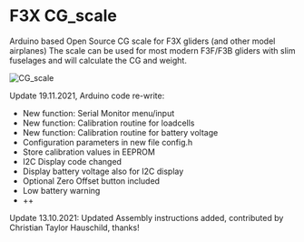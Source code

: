# F3X CG_scale
Arduino based Open Source CG scale for F3X gliders (and other model airplanes)
The scale can be used for most modern F3F/F3B gliders with slim fuselages and will calculate the CG and weight.


![CG_scale](https://github.com/olkal/CG_scale/blob/master/Documentation/small_picture.png?raw=true)

Update 19.11.2021, Arduino code re-write:
- New function: Serial Monitor menu/input
- New function: Calibration routine for loadcells
- New function: Calibration routine for battery voltage
- Configuration parameters in new file config.h
- Store calibration values in EEPROM
- I2C Display code changed
- Display battery voltage also for I2C display
- Optional Zero Offset button included
- Low battery warning
- ++

Update 13.10.2021:
Updated Assembly instructions added, contributed by Christian Taylor Hauschild, thanks!

